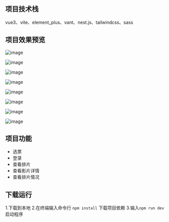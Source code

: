 ##   项目技术栈
vue3、vite、element_plus、vant、nest.js、tailwindcss、sass

##  项目效果预览


![image](https://user-images.githubusercontent.com/103589803/175809056-76dc22e5-9b8e-4da9-af5e-7a892ec24230.png)


![image](https://user-images.githubusercontent.com/103589803/175809076-4c7c465c-4e31-465e-ad33-01eeb2bb4c71.png)


![image](https://user-images.githubusercontent.com/103589803/175809081-50eb312d-a9af-4ad7-9fd2-6f9403a44e6a.png)


![image](https://user-images.githubusercontent.com/103589803/175809085-386240c5-22d2-4515-a6f8-50c79e768cce.png)


![image](https://user-images.githubusercontent.com/103589803/175809096-efe99463-6466-4ed6-8528-1ff73fc393d7.png)


![image](https://user-images.githubusercontent.com/103589803/175809099-0002ce0f-13ef-4221-938b-08bfdac2b23c.png)


![image](https://user-images.githubusercontent.com/103589803/175809105-e343a45c-3649-48dd-b50e-9fae1239b079.png)

![image](https://user-images.githubusercontent.com/103589803/175809252-c8ab900c-9c08-4006-b3ae-c8d6c264ff9b.png)



##  项目功能
- 选票
- 登录
- 查看排片
- 查看影片详情
- 查看排片情况

##  下载运行
1.下载到本地
2.在终端输入命令行 ``npm install`` 下载项目依赖
3.输入``npm run dev``启动程序

